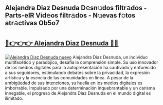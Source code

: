 ## Alejandra Diaz Desnuda D𝚎sn𝚞dos filtr𝚊dos - Parts-elR Vid𝚎os filtr𝚊dos - N𝚞evas f𝚘tos atr𝚊ctivas Ob5o7

# <h2><a href="http://mbdmt2k.tromn.icu/?c=Alejandra+Diaz+Desnuda">🔗👉👉👉 Alejandra Diaz Desnuda 🔗🔗</a></h2>

[![Alejandra Diaz Desnuda nuevo](https://i.imgur.com/pEAQMta.gif)](http://mbdmt2k.tromn.icu/?c=Alejandra+Diaz+Desnuda)
Alejandra Diaz Desnuda, un individuo multifacético y paradójico, desafía la comprensión simple. Su uso innovador de los medios digitales para la autopresentación ha cautivado y enfurecido a sus seguidores, estimulando debates sobre la privacidad, la expresión artística y la esencia de las comunidades en línea. A pesar de la ambigüedad de sus intenciones, su huella en los medios digitales es imborrable. Impulsado por una determinación inquebrantable y un carisma innegable, el progreso de Alejandra Diaz Desnuda en el mundo digital es ilimitado.
